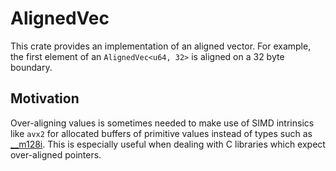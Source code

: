 # AlignedVec

This crate provides an implementation of an aligned vector. For example, the first element of an `AlignedVec<u64, 32>` is aligned on a 32 byte boundary.

## Motivation
Over-aligning values is sometimes needed to make use of SIMD intrinsics like `avx2` for allocated buffers of primitive values instead of types such as [__m128i](https://doc.rust-lang.org/core/arch/x86_64/struct.__m128i.html). This is especially useful when dealing with C libraries which expect over-aligned pointers.